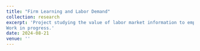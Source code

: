 ```yaml
---
title: "Firm Learning and Labor Demand"
collection: research
excerpt: 'Project studying the value of labor market information to employers and employer learning patterns, as well as the effect of the same on job postings.
Work in progress.'
date: 2024-08-21
venue: ''
---
```


<!---Abstract Here--->

<!---Project studying the value of labor market information to employers and employer learning patterns, as well as the effect of the same on job postings. Work in progress.---> 

<!---Recommended citation: Your Name, You. (2009). "Paper Title Number 1." <i>Journal 1</i>. 1(1).--->